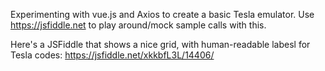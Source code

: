 Experimenting with vue.js and Axios to create a basic Tesla emulator. Use https://jsfiddle.net to play around/mock sample calls with this.

Here's a JSFiddle that shows a nice grid, with human-readable labesl for Tesla codes: https://jsfiddle.net/xkkbfL3L/14406/
